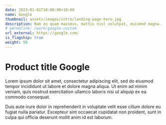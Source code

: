 ```yaml
---
date: 2023-01-01T10:00:00+10:00
name: Google
thumbnail: assets/images/intro/landing-page-hero.jpg
description: Nam eu quam maximus, mattis nisl volutpat, euismod magna. Duis bibendum interdum placerat.
# permalink: /work/google-custom
url_external: https://google.com/
is_flagship: true
weight: 50
---
```


# Product title Google

Lorem ipsum dolor sit amet, consectetur adipiscing elit, sed do eiusmod tempor incididunt ut labore et dolore magna aliqua. Ut enim ad minim veniam, quis nostrud exercitation ullamco laboris nisi ut aliquip ex ea commodo consequat.

Duis aute irure dolor in reprehenderit in voluptate velit esse cillum dolore eu fugiat nulla pariatur. Excepteur sint occaecat cupidatat non proident, sunt in culpa qui officia deserunt mollit anim id est laborum.
